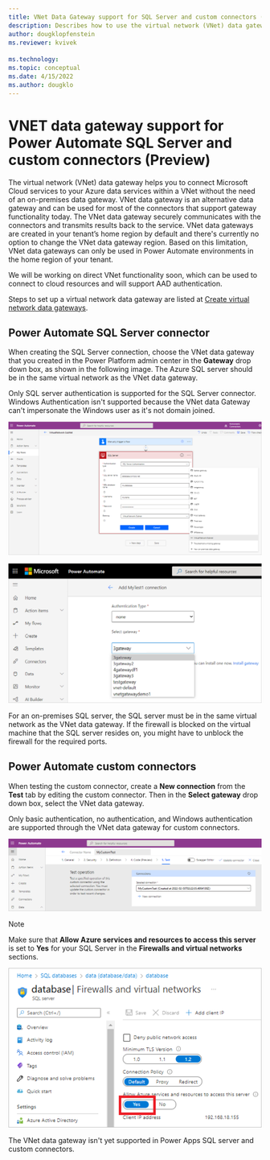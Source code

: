 ```yaml
---
title: VNet Data Gateway support for SQL Server and custom connectors (Preview)
description: Describes how to use the virtual network (VNet) data gateway with the SQL Server connector and custom connectors in Power Automate.
author: dougklopfenstein
ms.reviewer: kvivek

ms.technology:
ms.topic: conceptual
ms.date: 4/15/2022
ms.author: dougklo
---
```


# VNET data gateway support for Power Automate SQL Server and custom connectors (Preview)

The virtual network (VNet) data gateway helps you to connect Microsoft Cloud services to your Azure data services within a VNet without the need of an on-premises data gateway. VNet data gateway is an alternative data gateway and can be used for most of the connectors that support gateway functionality today. The VNet data gateway securely communicates with the connectors and transmits results back to the service. VNet data gateways are created in your tenant’s home region by default and there's currently no option to change the VNet data gateway region. Based on this limitation, VNet data gateways can only be used in Power Automate environments in the home region of your tenant.

We will be working on direct VNet functionality soon, which can be used to connect to cloud resources and will support AAD authentication.

Steps to set up a virtual network data gateway are listed at [Create virtual network data gateways](create-data-gateways.md).

## Power Automate SQL Server connector

When creating the SQL Server connection, choose the VNet data gateway that you created in the Power Platform admin center in the **Gateway** drop down box, as shown in the following image. The Azure SQL server should be in the same virtual network as the VNet data gateway.

Only SQL server authentication is supported for the SQL Server connector. Windows Authentication isn't supported because the VNet data Gateway can't impersonate the Windows user as it's not domain joined.

[![Image of Power Automate flow with an SQL Server data source and the Gateway drop down box open with a list of gateways.](media/connection-creation.png)](media/connection-creation.png#lightbox)

[![Image of Power Automate with the Authentication Type set to none and a list of gateways showing under the Select gateway selection.](media/vnet-authentication-type.png)](media/vnet-authentication-type.png#lightbox)

For an on-premises SQL server, the SQL server must be in the same virtual network as the VNet data gateway. If the firewall is blocked on the virtual machine that the SQL server resides on, you might have to unblock the firewall for the required ports.

## Power Automate custom connectors

When testing the custom connector, create a **New connection** from the **Test** tab by editing the custom connector. Then in the **Select gateway** drop down box, select the VNet data gateway.

Only basic authentication, no authentication, and Windows authentication are supported through the VNet data gateway for custom connectors.

[![Image of the Test tab in Power Automate with the name of the custom connector displayed in the Selected connection.](media/custom-connector-test.png)](media/custom-connector-test.png#lightbox)

>[!Note]
>Make sure that **Allow Azure services and resources to access this server** is set to **Yes** for your SQL Server in the **Firewalls and virtual networks** sections.

![Image of the Firewalls and virtual networks for the SQL server on Azure, with Allow Azure services and resources to access this server selection set to Yes.](media/allow-azure-services.png)

The VNet data gateway isn't yet supported in Power Apps SQL server and custom connectors.
